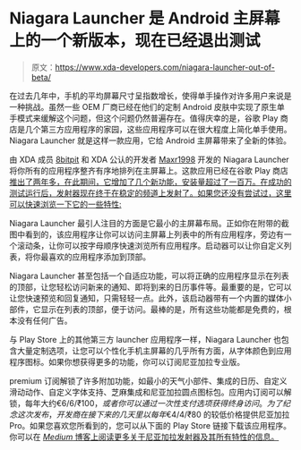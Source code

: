 # Niagara Launcher 是 Android 主屏幕上的一个新版本，现在已经退出测试

> 原文：<https://www.xda-developers.com/niagara-launcher-out-of-beta/>

在过去几年中，手机的平均屏幕尺寸呈指数增长，使得单手操作对许多用户来说是一种挑战。虽然一些 OEM 厂商已经在他们的定制 Android 皮肤中实现了原生单手模式来缓解这个问题，但这个问题仍然普遍存在。值得庆幸的是，谷歌 Play 商店是几个第三方应用程序的家园，这些应用程序可以在很大程度上简化单手使用。Niagara Launcher 就是这样一款应用，它给 Android 主屏幕带来了全新的体验。

由 XDA 成员 [8bitpit](https://forum.xda-developers.com/m/8bitpit.9435783/) 和 XDA 公认的开发者 [Maxr1998](https://forum.xda-developers.com/m/maxr1998.5222551/) 开发的 Niagara Launcher 将你所有的应用程序整齐有序地排列在主屏幕上。这款应用已经在谷歌 Play 商店[推出了两年多，在此期间，它增加了几个新功能，安装量超过了一百万。在成功的测试运行后，发射器现在终于在稳定的频道上发射了。如果您还没有尝试过，这里可以快速浏览一下它的一些特性:](https://www.xda-developers.com/niagara-launcher-minimalist-notifications/)

Niagara Launcher 最引人注目的方面是它最小的主屏幕布局。正如你在附带的截图中看到的，该应用程序让你可以访问主屏幕上列表中的所有应用程序，旁边有一个滚动条，让你可以按字母顺序快速浏览所有应用程序。启动器可以让你自定义列表，将你最喜欢的应用程序添加到顶部。

Niagara Launcher 甚至包括一个自适应功能，可以将正确的应用程序显示在列表的顶部，让您轻松访问新来的通知、即将到来的日历事件等。最重要的是，它可以让您快速预览和回复通知，只需轻轻一点。此外，该启动器带有一个内置的媒体小部件，它显示在列表的顶部，便于访问。最棒的是，所有这些功能都是免费的，根本没有任何广告。

与 Play Store 上的其他第三方 launcher 应用程序一样，Niagara Launcher 也包含大量定制选项，让您可以个性化手机主屏幕的几乎所有方面，从字体颜色到应用程序图标。如果你想获得更多的功能，你可以订阅尼亚加拉专业版。

premium 订阅解锁了许多附加功能，如最小的天气小部件、集成的日历、自定义滑动动作、自定义字体支持、芝麻集成和尼亚加拉圆点图标包。应用内订阅可以解锁，每年大约€6/$6/₹100，或者你可以通过一次性支付选项获得终身访问。为了纪念这次发布，开发商在接下来的几天里以每年€4/$4/₹80 的较低价格提供尼亚加拉 Pro。如果您喜欢您所看到的，您可以从下面的 Play Store 链接下载该应用程序。你可以在 [*Medium* 博客上阅读更多关于尼亚加拉发射器及其所有特性的信息。](https://medium.com/niagara-launcher)